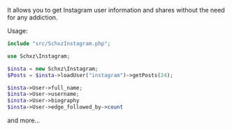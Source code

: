It allows you to get Instagram user information and shares without the need for any addiction.

Usage:
```php
include "src/SchxzInstagram.php";

use Schxz\Instagram;

$insta = new Schxz\Instagram;
$Posts = $insta->loadUser("instagram")->getPosts(24);
```


```php
$insta->User->full_name;
$insta->User->username;
$insta->User->biography
$insta->User->edge_followed_by->count
```

and more...
